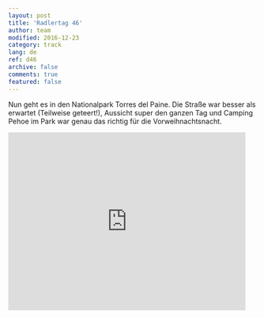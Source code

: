 ```yaml
---   
layout: post 
title: 'Radlertag 46'  
author: team 
modified: 2016-12-23
category: track 
lang: de 
ref: d46
archive: false 
comments: true 
featured: false 
--- 
```


 Nun geht es in den Nationalpark Torres del Paine. Die Straße war besser als erwartet (Teilweise geteert!), Aussicht super den ganzen Tag und Camping Pehoe im Park war genau das richtig für die Vorweihnachtsnacht.                                                                                                                                                                                                                                                                                         

<iframe width='480' height='360' src='http://track-kit.net/maps_s3/?v=embed&track=233577.gpx' frameborder='0' allowfullscreen></iframe>